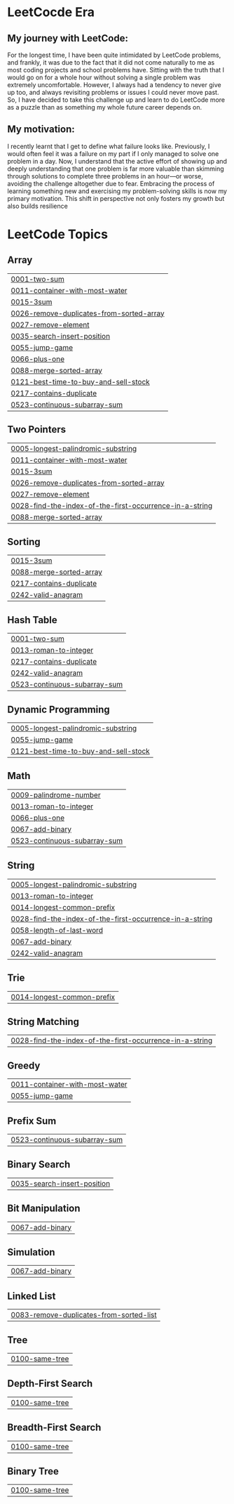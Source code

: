 # LeetCocde Era
 
## My journey with LeetCode:
For the longest time, I have been quite intimidated by LeetCode problems, and frankly, it was due to the fact that it did not come naturally to me as most coding projects and school problems have. Sitting with the truth that I would go on for a whole hour without solving a single problem was extremely uncomfortable. However, I always had a tendency to never give up too, and always revisiting problems or issues I could never move past. So, I have decided to take this challenge up and learn to do LeetCode more as a puzzle than as something my whole future career depends on.

## My motivation:
I recently learnt that I get to define what failure looks like. Previously, I would often feel it was a failure on my part if I only managed to solve one problem in a day. Now, I understand that the active effort of showing up and deeply understanding that one problem is far more valuable than skimming through solutions to complete three problems in an hour—or worse, avoiding the challenge altogether due to fear. Embracing the process of learning something new and exercising my problem-solving skills is now my primary motivation. This shift in perspective not only fosters my growth but also builds resilience

<!---LeetCode Topics Start-->
# LeetCode Topics
## Array
|  |
| ------- |
| [0001-two-sum](https://github.com/farahnazhoque/LeetCode/tree/master/0001-two-sum) |
| [0011-container-with-most-water](https://github.com/farahnazhoque/LeetCode/tree/master/0011-container-with-most-water) |
| [0015-3sum](https://github.com/farahnazhoque/LeetCode/tree/master/0015-3sum) |
| [0026-remove-duplicates-from-sorted-array](https://github.com/farahnazhoque/LeetCode/tree/master/0026-remove-duplicates-from-sorted-array) |
| [0027-remove-element](https://github.com/farahnazhoque/LeetCode/tree/master/0027-remove-element) |
| [0035-search-insert-position](https://github.com/farahnazhoque/LeetCode/tree/master/0035-search-insert-position) |
| [0055-jump-game](https://github.com/farahnazhoque/LeetCode/tree/master/0055-jump-game) |
| [0066-plus-one](https://github.com/farahnazhoque/LeetCode/tree/master/0066-plus-one) |
| [0088-merge-sorted-array](https://github.com/farahnazhoque/LeetCode/tree/master/0088-merge-sorted-array) |
| [0121-best-time-to-buy-and-sell-stock](https://github.com/farahnazhoque/LeetCode/tree/master/0121-best-time-to-buy-and-sell-stock) |
| [0217-contains-duplicate](https://github.com/farahnazhoque/LeetCode/tree/master/0217-contains-duplicate) |
| [0523-continuous-subarray-sum](https://github.com/farahnazhoque/LeetCode/tree/master/0523-continuous-subarray-sum) |
## Two Pointers
|  |
| ------- |
| [0005-longest-palindromic-substring](https://github.com/farahnazhoque/LeetCode/tree/master/0005-longest-palindromic-substring) |
| [0011-container-with-most-water](https://github.com/farahnazhoque/LeetCode/tree/master/0011-container-with-most-water) |
| [0015-3sum](https://github.com/farahnazhoque/LeetCode/tree/master/0015-3sum) |
| [0026-remove-duplicates-from-sorted-array](https://github.com/farahnazhoque/LeetCode/tree/master/0026-remove-duplicates-from-sorted-array) |
| [0027-remove-element](https://github.com/farahnazhoque/LeetCode/tree/master/0027-remove-element) |
| [0028-find-the-index-of-the-first-occurrence-in-a-string](https://github.com/farahnazhoque/LeetCode/tree/master/0028-find-the-index-of-the-first-occurrence-in-a-string) |
| [0088-merge-sorted-array](https://github.com/farahnazhoque/LeetCode/tree/master/0088-merge-sorted-array) |
## Sorting
|  |
| ------- |
| [0015-3sum](https://github.com/farahnazhoque/LeetCode/tree/master/0015-3sum) |
| [0088-merge-sorted-array](https://github.com/farahnazhoque/LeetCode/tree/master/0088-merge-sorted-array) |
| [0217-contains-duplicate](https://github.com/farahnazhoque/LeetCode/tree/master/0217-contains-duplicate) |
| [0242-valid-anagram](https://github.com/farahnazhoque/LeetCode/tree/master/0242-valid-anagram) |
## Hash Table
|  |
| ------- |
| [0001-two-sum](https://github.com/farahnazhoque/LeetCode/tree/master/0001-two-sum) |
| [0013-roman-to-integer](https://github.com/farahnazhoque/LeetCode/tree/master/0013-roman-to-integer) |
| [0217-contains-duplicate](https://github.com/farahnazhoque/LeetCode/tree/master/0217-contains-duplicate) |
| [0242-valid-anagram](https://github.com/farahnazhoque/LeetCode/tree/master/0242-valid-anagram) |
| [0523-continuous-subarray-sum](https://github.com/farahnazhoque/LeetCode/tree/master/0523-continuous-subarray-sum) |
## Dynamic Programming
|  |
| ------- |
| [0005-longest-palindromic-substring](https://github.com/farahnazhoque/LeetCode/tree/master/0005-longest-palindromic-substring) |
| [0055-jump-game](https://github.com/farahnazhoque/LeetCode/tree/master/0055-jump-game) |
| [0121-best-time-to-buy-and-sell-stock](https://github.com/farahnazhoque/LeetCode/tree/master/0121-best-time-to-buy-and-sell-stock) |
## Math
|  |
| ------- |
| [0009-palindrome-number](https://github.com/farahnazhoque/LeetCode/tree/master/0009-palindrome-number) |
| [0013-roman-to-integer](https://github.com/farahnazhoque/LeetCode/tree/master/0013-roman-to-integer) |
| [0066-plus-one](https://github.com/farahnazhoque/LeetCode/tree/master/0066-plus-one) |
| [0067-add-binary](https://github.com/farahnazhoque/LeetCode/tree/master/0067-add-binary) |
| [0523-continuous-subarray-sum](https://github.com/farahnazhoque/LeetCode/tree/master/0523-continuous-subarray-sum) |
## String
|  |
| ------- |
| [0005-longest-palindromic-substring](https://github.com/farahnazhoque/LeetCode/tree/master/0005-longest-palindromic-substring) |
| [0013-roman-to-integer](https://github.com/farahnazhoque/LeetCode/tree/master/0013-roman-to-integer) |
| [0014-longest-common-prefix](https://github.com/farahnazhoque/LeetCode/tree/master/0014-longest-common-prefix) |
| [0028-find-the-index-of-the-first-occurrence-in-a-string](https://github.com/farahnazhoque/LeetCode/tree/master/0028-find-the-index-of-the-first-occurrence-in-a-string) |
| [0058-length-of-last-word](https://github.com/farahnazhoque/LeetCode/tree/master/0058-length-of-last-word) |
| [0067-add-binary](https://github.com/farahnazhoque/LeetCode/tree/master/0067-add-binary) |
| [0242-valid-anagram](https://github.com/farahnazhoque/LeetCode/tree/master/0242-valid-anagram) |
## Trie
|  |
| ------- |
| [0014-longest-common-prefix](https://github.com/farahnazhoque/LeetCode/tree/master/0014-longest-common-prefix) |
## String Matching
|  |
| ------- |
| [0028-find-the-index-of-the-first-occurrence-in-a-string](https://github.com/farahnazhoque/LeetCode/tree/master/0028-find-the-index-of-the-first-occurrence-in-a-string) |
## Greedy
|  |
| ------- |
| [0011-container-with-most-water](https://github.com/farahnazhoque/LeetCode/tree/master/0011-container-with-most-water) |
| [0055-jump-game](https://github.com/farahnazhoque/LeetCode/tree/master/0055-jump-game) |
## Prefix Sum
|  |
| ------- |
| [0523-continuous-subarray-sum](https://github.com/farahnazhoque/LeetCode/tree/master/0523-continuous-subarray-sum) |
## Binary Search
|  |
| ------- |
| [0035-search-insert-position](https://github.com/farahnazhoque/LeetCode/tree/master/0035-search-insert-position) |
## Bit Manipulation
|  |
| ------- |
| [0067-add-binary](https://github.com/farahnazhoque/LeetCode/tree/master/0067-add-binary) |
## Simulation
|  |
| ------- |
| [0067-add-binary](https://github.com/farahnazhoque/LeetCode/tree/master/0067-add-binary) |
## Linked List
|  |
| ------- |
| [0083-remove-duplicates-from-sorted-list](https://github.com/farahnazhoque/LeetCode/tree/master/0083-remove-duplicates-from-sorted-list) |
## Tree
|  |
| ------- |
| [0100-same-tree](https://github.com/farahnazhoque/LeetCode/tree/master/0100-same-tree) |
## Depth-First Search
|  |
| ------- |
| [0100-same-tree](https://github.com/farahnazhoque/LeetCode/tree/master/0100-same-tree) |
## Breadth-First Search
|  |
| ------- |
| [0100-same-tree](https://github.com/farahnazhoque/LeetCode/tree/master/0100-same-tree) |
## Binary Tree
|  |
| ------- |
| [0100-same-tree](https://github.com/farahnazhoque/LeetCode/tree/master/0100-same-tree) |
<!---LeetCode Topics End-->